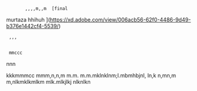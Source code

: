            ,,,,m,,m  [final
murtaza
hhihuh
](https://xd.adobe.com/view/006acb56-62f0-4486-9d49-b376e1442cf4-5539/)
   
     ,,,
   
    
     mmccc
nnn
   
       
kkkmmmcc
mmm,n,n,m
m.m.
m.m.mklnklnm;l.mbmhbjnl, ln,k
n,mn,m
m,nlkmklkmlkm
mlk.mlkjlkj
nlknlkn
